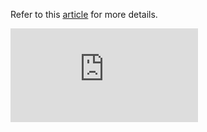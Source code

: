 Refer to this [article](https://ghchirp.tech/2224/) for more details.

![Sample Report](https://github.com/grasshopper7/cucumber-pdf-plugin-report/blob/master/cucumber-pdf-plugin-report/pdf-report/report.pdf)
